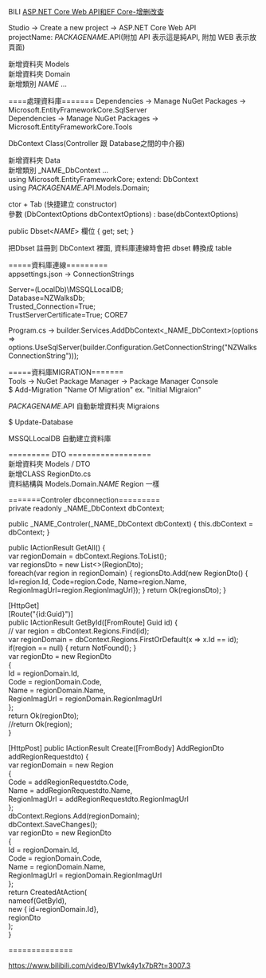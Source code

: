 
BILI [ASP.NET Core Web API和EF Core-增删改查](https://www.bilibili.com/video/BV1wk4y1x7bR/?vd_source=688a8e9add56d9ae61219650e0c33c65)  
  
  
  
Studio -> Create a new project -> ASP.NET Core Web API  
projectName: _PACKAGENAME_.API(附加 API 表示這是純API, 附加 WEB 表示放頁面)  

新增資料夾 Models  
新增資料夾 Domain  
新增類別 _NAME_ ...   

====處理資料庫=======
Dependencies -> Manage NuGet Packages -> Microsoft.EntityFrameworkCore.SqlServer  
Dependencies -> Manage NuGet Packages -> Microsoft.EntityFrameworkCore.Tools  
  
DbContext Class(Controller 跟 Database之間的中介器)  

新增資料夾 Data  
新增類別 _NAME_DbContext ...   
using Microsoft.EntityFrameworkCore;
extend: DbContext  
using _PACKAGENAME_.API.Models.Domain;  

ctor + Tab (快捷建立 constructor)  
參數 (DbContextOptions dbContextOptions) : base(dbContextOptions)  

public Dbset<_NAME_> 欄位 { get; set; }  

把Dbset 註冊到 DbContext 裡面, 資料庫連線時會把 dbset 轉換成 table  


=====資料庫連線=========  
appsettings.json -> ConnectionStrings  

Server=(LocalDb)\\MSSQLLocalDB;  
Database=NZWalksDb;  
Trusted_Connection=True;  
TrustServerCertificate=True;  CORE7  

Program.cs -> builder.Services.AddDbContext<_NAME_DbContext>(options =>  
options.UseSqlServer(builder.Configuration.GetConnectionString("NZWalksConnectionString")));       
  
=====資料庫MIGRATION=======  
Tools -> NuGet Package Manager -> Package Manager Console  
$ Add-Migration "Name Of Migration"  ex. "Initial Migraion"  
  
_PACKAGENAME_.API 自動新增資料夾 Migraions  
  
$ Update-Database  
  
MSSQLLocalDB 自動建立資料庫 
  

========= DTO ==================  
新增資料夾 Models / DTO  
新增CLASS RegionDto.cs  
資料結構與   Models.Domain._NAME_ Region  一樣  
  
=======Controler dbconnection=========  
private readonly  _NAME_DbContext dbContext;  
  
public _NAME_Controler(_NAME_DbContext dbContext) { this.dbContext = dbContext; }  
  
public IActionResult GetAll() {  
  var regionDomain = dbContext.Regions.ToList();  
  var regionsDto = new List<>(RegionDto);  
  foreach(var region in regionDomain) { regionsDto.Add(new RegionDto() { Id=region.Id, Code=region.Code, Name=region.Name, RegionImagUrl=region.RegionImagUrl}); }
  return Ok(regionsDto);
}  
  
[HttpGet]  
[Route("{id:Guid}")]  
public IActionResult GetById([FromRoute] Guid id) {  
  // var region = dbContext.Regions.Find(id);  
  var regionDomain = dbContext.Regions.FirstOrDefault(x => x.Id == id);  
  if(region == null) { return NotFound(); }  
          var regionDto = new RegionDto  
            {  
                Id = regionDomain.Id,  
                Code = regionDomain.Code,  
                Name = regionDomain.Name,  
                RegionImagUrl = regionDomain.RegionImagUrl  
            };  
            return Ok(regionDto);  
  //return Ok(region);  
}  
  
  
[HttpPost]
        public IActionResult Create([FromBody] AddRegionDto addRegionRequestdto) {  
            var regionDomain = new Region  
            {  
                Code = addRegionRequestdto.Code,  
                Name = addRegionRequestdto.Name,  
                RegionImagUrl = addRegionRequestdto.RegionImagUrl  
            };    
            dbContext.Regions.Add(regionDomain);  
            dbContext.SaveChanges();  
            var regionDto = new RegionDto  
            {  
                Id = regionDomain.Id,  
                Code = regionDomain.Code,  
                Name = regionDomain.Name,  
                RegionImagUrl = regionDomain.RegionImagUrl  
            };  
            return CreatedAtAction(  
                nameof(GetById),   
                new {  id=regionDomain.Id},  
                regionDto  
                );  
        }  

==============  



https://www.bilibili.com/video/BV1wk4y1x7bR?t=3007.3



